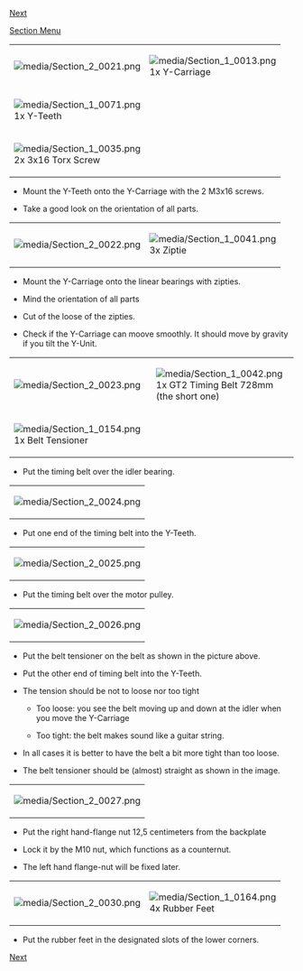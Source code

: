 [Next](https://github.com/open3dengineering/i3_Berlin/wiki/Section-3-Assembly-of-the-XZ-Unit)

[Section Menu](https://github.com/open3dengineering/i3_Berlin/wiki/Section-2-Assembly-of-the-Y-Unit)

<table>
<colgroup>
<col width="50%" />
<col width="50%" />
</colgroup>
<tbody>
<tr class="odd">
<td align="left"><p><img src="media/Section_2_0021.png" alt="media/Section_2_0021.png" /></p></td>
<td align="left"><p><img src="media/Section_1_0013.png" alt="media/Section_1_0013.png" /><br />
 1x Y-Carriage</p></td>
</tr>
<tr class="even">
<td align="left"><p><img src="media/Section_1_0071.png" alt="media/Section_1_0071.png" /><br />
 1x Y-Teeth</p></td>
</tr>
<tr class="odd">
<td align="left"><p><img src="media/Section_1_0035.png" alt="media/Section_1_0035.png" /><br />
 2x 3x16 Torx Screw</p></td>
</tr>
</tbody>
</table>

-   Mount the Y-Teeth onto the Y-Carriage with the 2 M3x16 screws.

-   Take a good look on the orientation of all parts.

<table>
<colgroup>
<col width="50%" />
<col width="50%" />
</colgroup>
<tbody>
<tr class="odd">
<td align="left"><p><img src="media/Section_2_0022.png" alt="media/Section_2_0022.png" /></p></td>
<td align="left"><p><img src="media/Section_1_0041.png" alt="media/Section_1_0041.png" /><br />
 3x Ziptie</p></td>
</tr>
</tbody>
</table>

-   Mount the Y-Carriage onto the linear bearings with zipties.

-   Mind the orientation of all parts

-   Cut of the loose of the zipties.

-   Check if the Y-Carriage can moove smoothly. It should move by gravity if you tilt the Y-Unit.

<table>
<colgroup>
<col width="50%" />
<col width="50%" />
</colgroup>
<tbody>
<tr class="odd">
<td align="left"><p><img src="media/Section_2_0023.png" alt="media/Section_2_0023.png" /></p></td>
<td align="left"><p><img src="media/Section_1_0042.png" alt="media/Section_1_0042.png" /><br />
 1x GT2 Timing Belt 728mm (the short one)</p></td>
</tr>
<tr class="even">
<td align="left"><p><img src="media/Section_1_0154.png" alt="media/Section_1_0154.png" /><br />
 1x Belt Tensioner</p></td>
</tr>
</tbody>
</table>

-   Put the timing belt over the idler bearing.

<table>
<colgroup>
<col width="100%" />
</colgroup>
<tbody>
<tr class="odd">
<td align="left"><p><img src="media/Section_2_0024.png" alt="media/Section_2_0024.png" /></p></td>
</tr>
</tbody>
</table>

-   Put one end of the timing belt into the Y-Teeth.

<table>
<colgroup>
<col width="100%" />
</colgroup>
<tbody>
<tr class="odd">
<td align="left"><p><img src="media/Section_2_0025.png" alt="media/Section_2_0025.png" /></p></td>
</tr>
</tbody>
</table>

-   Put the timing belt over the motor pulley.

<table>
<colgroup>
<col width="100%" />
</colgroup>
<tbody>
<tr class="odd">
<td align="left"><p><img src="media/Section_2_0026.png" alt="media/Section_2_0026.png" /></p></td>
</tr>
</tbody>
</table>

-   Put the belt tensioner on the belt as shown in the picture above.

-   Put the other end of timing belt into the Y-Teeth.

-   The tension should be not to loose nor too tight

    -   Too loose: you see the belt moving up and down at the idler when you move the Y-Carriage

    -   Too tight: the belt makes sound like a guitar string.

-   In all cases it is better to have the belt a bit more tight than too loose.

-   The belt tensioner should be (almost) straight as shown in the image.

<table>
<colgroup>
<col width="100%" />
</colgroup>
<tbody>
<tr class="odd">
<td align="left"><p><img src="media/Section_2_0027.png" alt="media/Section_2_0027.png" /></p></td>
</tr>
</tbody>
</table>

-   Put the right hand-flange nut 12,5 centimeters from the backplate

-   Lock it by the M10 nut, which functions as a counternut.

-   The left hand flange-nut will be fixed later.

<table>
<colgroup>
<col width="50%" />
<col width="50%" />
</colgroup>
<tbody>
<tr class="odd">
<td align="left"><p><img src="media/Section_2_0030.png" alt="media/Section_2_0030.png" /></p></td>
<td align="left"><p><img src="media/Section_1_0164.png" alt="media/Section_1_0164.png" /><br />
 4x Rubber Feet</p></td>
</tr>
</tbody>
</table>

-   Put the rubber feet in the designated slots of the lower corners.

[Next](https://github.com/open3dengineering/i3_Berlin/wiki/Section-3-Assembly-of-the-XZ-Unit)
